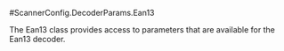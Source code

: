#ScannerConfig.DecoderParams.Ean13

The Ean13 class provides access to parameters that are available for
 the Ean13 decoder.



